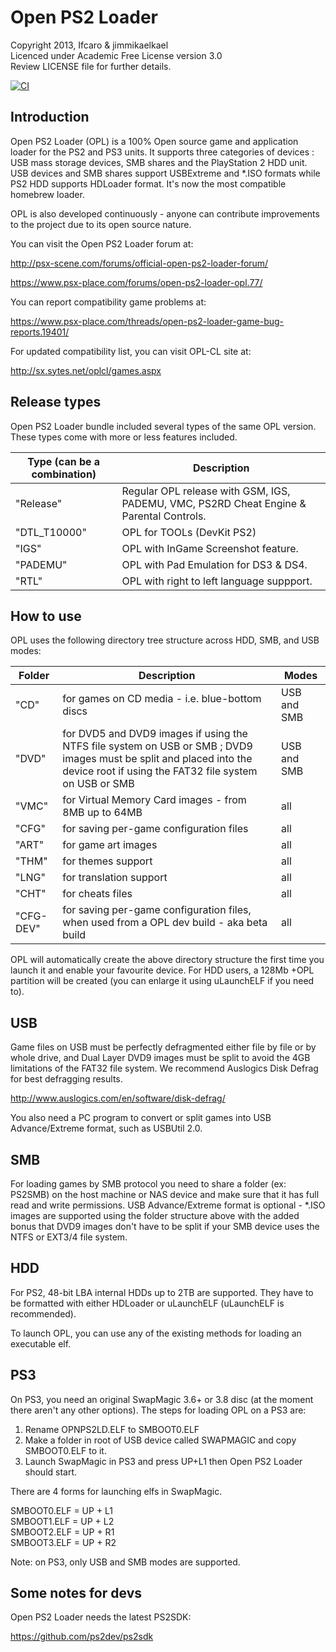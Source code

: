 # Open PS2 Loader

Copyright 2013, Ifcaro & jimmikaelkael  
Licenced under Academic Free License version 3.0  
Review LICENSE file for further details.  

[![CI](https://github.com/ifcaro/Open-PS2-Loader/workflows/CI/badge.svg)](https://github.com/ifcaro/Open-PS2-Loader/actions?query=workflow%3ACI)

## Introduction

Open PS2 Loader (OPL) is a 100% Open source game and application loader for
the PS2 and PS3 units. It supports three categories of devices : USB mass
storage devices, SMB shares and the PlayStation 2 HDD unit. USB devices and
SMB shares support USBExtreme and \*.ISO formats while PS2 HDD supports HDLoader
format. It's now the most compatible homebrew loader.  

OPL is also developed continuously - anyone can contribute improvements to
the project due to its open source nature.  

You can visit the Open PS2 Loader forum at:  

http://psx-scene.com/forums/official-open-ps2-loader-forum/ 

https://www.psx-place.com/forums/open-ps2-loader-opl.77/

You can report compatibility game problems at:

https://www.psx-place.com/threads/open-ps2-loader-game-bug-reports.19401/

For updated compatibility list, you can visit OPL-CL site at:  

http://sx.sytes.net/oplcl/games.aspx  

## Release types

Open PS2 Loader bundle included several types of the same OPL version. These
types come with more or less features included.  

| Type (can be a combination) | Description                                                                                    |
| --------------------------- | ---------------------------------------------------------------------------------------------- |
| "Release"                   | Regular OPL release with GSM, IGS, PADEMU, VMC, PS2RD Cheat Engine & Parental Controls.        |
| "DTL_T10000"                | OPL for TOOLs (DevKit PS2)                                                                     |
| "IGS"                       | OPL with InGame Screenshot feature.                                                            |
| "PADEMU"                    | OPL with Pad Emulation for DS3 & DS4.                                                          |
| "RTL"                       | OPL with right to left language suppport.                                                      |

## How to use

OPL uses the following directory tree structure across HDD, SMB, and
USB modes:  

| Folder | Description | Modes |
| ------ | ----------- | ----- |
| "CD" | for games on CD media - i.e. blue-bottom discs | USB and SMB |
| "DVD" | for DVD5 and DVD9 images if using the NTFS file system on USB or SMB ; DVD9 images must be split and placed into the device root if using the FAT32 file system on USB or SMB | USB and SMB |
| "VMC" | for Virtual Memory Card images - from 8MB up to 64MB | all |
| "CFG" | for saving per-game configuration files | all |
| "ART" | for game art images | all |
| "THM" | for themes support | all |
| "LNG" | for translation support | all |
| "CHT" | for cheats files | all |
| "CFG-DEV" | for saving per-game configuration files, when used from a OPL dev build - aka beta build | all |

OPL will automatically create the above directory structure the first time
you launch it and enable your favourite device. For HDD users, a 128Mb +OPL
partition will be created (you can enlarge it using uLaunchELF if you need to).  

## USB

Game files on USB must be perfectly defragmented either file by file or
by whole drive, and Dual Layer DVD9 images must be split to avoid the 4GB
limitations of the FAT32 file system. We recommend Auslogics Disk Defrag
for best defragging results.  

http://www.auslogics.com/en/software/disk-defrag/  

You also need a PC program to convert or split games into USB Advance/Extreme
format, such as USBUtil 2.0.  

## SMB

For loading games by SMB protocol you need to share a folder (ex: PS2SMB)
on the host machine or NAS device and make sure that it has full read and
write permissions. USB Advance/Extreme format is optional - \*.ISO images
are supported using the folder structure above with the added bonus that
DVD9 images don't have to be split if your SMB device uses the NTFS or
EXT3/4 file system.  

## HDD

For PS2, 48-bit LBA internal HDDs up to 2TB are supported. They have to be
formatted with either HDLoader or uLaunchELF (uLaunchELF is recommended).  

To launch OPL, you can use any of the existing methods for loading an
executable elf.  

## PS3

On PS3, you need an original SwapMagic 3.6+ or 3.8 disc (at the moment
there aren't any other options). The steps for loading OPL on a PS3 are:  

1. Rename OPNPS2LD.ELF to SMBOOT0.ELF
2. Make a folder in root of USB device called SWAPMAGIC and copy SMBOOT0.ELF to it.
3. Launch SwapMagic in PS3 and press UP+L1 then Open PS2 Loader should start.

There are 4 forms for launching elfs in SwapMagic.  

SMBOOT0.ELF = UP + L1  
SMBOOT1.ELF = UP + L2  
SMBOOT2.ELF = UP + R1  
SMBOOT3.ELF = UP + R2  

Note: on PS3, only USB and SMB modes are supported.  

## Some notes for devs

Open PS2 Loader needs the latest PS2SDK:  

https://github.com/ps2dev/ps2sdk
